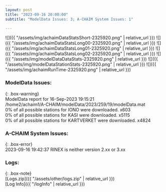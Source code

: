```yaml
---
layout: post
title: "2023-09-16 20:00:00"
subtitle: "ModelData Issues: 3; A-CHAIM System Issues: 1"

---
```


![]({{ "/assets/img/achaimDataStatsShort-2325920.png" | relative_url }})
![]({{ "/assets/img/achaimDataStatsLong00-2325920.png" | relative_url }})
![]({{ "/assets/img/achaimDataStatsLong01-2325920.png" | relative_url }})
![]({{ "/assets/img/achaimDataStatsLong02-2325920.png" | relative_url }})
![]({{ "/assets/img/modelDataDataStats-2325920.png" | relative_url }})
![]({{ "/assets/img/modelDataStationStats-2325920.png" | relative_url }})
![]({{ "/assets/img/achaimRunTime-2325920.png" | relative_url }})


### ModelData Issues:  
  
{: .box-warning}  
 ModelData report for 16-Sep-2023 19:15:21   
 /home2/achaim1/A-CHAIM/modelData/2023/259/19/modelData.mat   
 0% of all possible stations for IONO were downloaded. x603   
 0% of all possible stations for KASI were downloaded. x5115   
 0% of all possible stations for KARTVERKET were downloaded. x4824   
  
### A-CHAIM System Issues:  
  
{: .box-error}  
2023-09-16 19:42:37 RINEX is neither version 2.xx or 3.xx  

### Logs:  
  
{: .box-note}  
[Logs.zip]({{ "/assets/other/logs.zip" | relative_url }})  
[Log Info]({{ "/logInfo" | relative_url }})  
